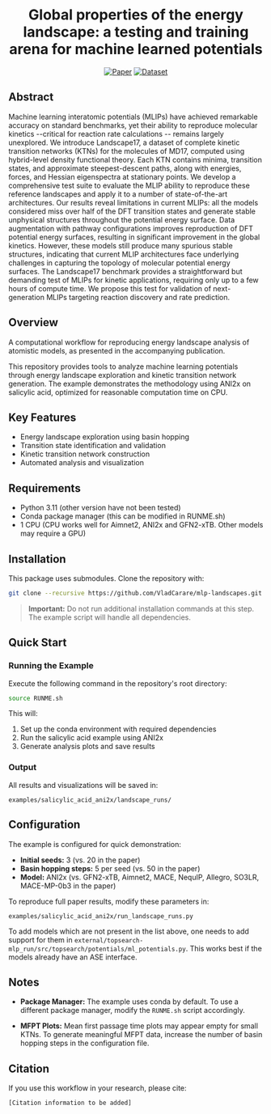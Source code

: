 
<div align="center">  
  
# Global properties of the energy landscape: a testing and training arena for machine learned potentials

[![Paper](https://img.shields.io/badge/Paper-PDF-red)](https://arxiv.org/)
[![Dataset](https://img.shields.io/badge/Dataset-Landscape17-blue)](https://doi.org/10.6084/m9.figshare.29949230)
</div>

## Abstract

Machine learning interatomic potentials (MLIPs) have achieved remarkable accuracy on standard benchmarks, yet their ability to reproduce molecular kinetics --critical for reaction rate calculations -- remains largely unexplored. We introduce Landscape17, a dataset of complete kinetic transition networks (KTNs) for the molecules of MD17, computed using hybrid-level density functional theory. Each KTN contains minima, transition states, and approximate steepest-descent paths, along with energies, forces, and Hessian eigenspectra at stationary points. We develop a comprehensive test suite to evaluate the MLIP ability to reproduce these reference landscapes and apply it to a number of state-of-the-art architectures. Our results reveal limitations in current MLIPs: all the models considered miss over half of the DFT transition states and generate stable unphysical structures throughout the potential energy surface. Data augmentation with pathway configurations improves reproduction of DFT potential energy surfaces, resulting in significant improvement in the global kinetics. However, these models still produce many spurious stable structures, indicating that current MLIP architectures face underlying challenges in capturing the topology of molecular potential energy surfaces. The Landscape17 benchmark provides a straightforward but demanding test of MLIPs for kinetic applications, requiring only up to a few hours of compute time. We propose this test for validation of next-generation MLIPs targeting reaction discovery and rate prediction.


## Overview

A computational workflow for reproducing energy landscape analysis of atomistic models, as presented in the accompanying publication.

This repository provides tools to analyze machine learning potentials through energy landscape exploration and kinetic transition network generation. The example demonstrates the methodology using ANI2x on salicylic acid, optimized for reasonable computation time on CPU.

## Key Features

- Energy landscape exploration using basin hopping
- Transition state identification and validation
- Kinetic transition network construction
- Automated analysis and visualization

## Requirements

- Python 3.11 (other version have not been tested)
- Conda package manager (this can be modified in RUNME.sh)
- 1 CPU (CPU works well for Aimnet2, ANI2x and GFN2-xTB. Other models may require a GPU)

## Installation

This package uses submodules. Clone the repository with:

```bash
git clone --recursive https://github.com/VladCarare/mlp-landscapes.git
```

> **Important:** Do not run additional installation commands at this step. The example script will handle all dependencies.

## Quick Start

### Running the Example

Execute the following command in the repository's root directory:

```bash
source RUNME.sh
```

This will:
1. Set up the conda environment with required dependencies
2. Run the salicylic acid example using ANI2x
3. Generate analysis plots and save results

### Output

All results and visualizations will be saved in:
```
examples/salicylic_acid_ani2x/landscape_runs/
```

## Configuration

The example is configured for quick demonstration:
- **Initial seeds:** 3 (vs. 20 in the paper)
- **Basin hopping steps:** 5 per seed (vs. 50 in the paper)
- **Model:** ANI2x (vs. GFN2-xTB, Aimnet2, MACE, NequIP, Allegro, SO3LR, MACE-MP-0b3 in the paper)

To reproduce full paper results, modify these parameters in:
```
examples/salicylic_acid_ani2x/run_landscape_runs.py
```

To add models which are not present in the list above, one needs to add support for them in `external/topsearch-mlp_run/src/topsearch/potentials/ml_potentials.py`. This works best if the models already have an ASE interface.

## Notes

- **Package Manager:** The example uses conda by default. To use a different package manager, modify the `RUNME.sh` script accordingly.

- **MFPT Plots:** Mean first passage time plots may appear empty for small KTNs. To generate meaningful MFPT data, increase the number of basin hopping steps in the configuration file.

## Citation

If you use this workflow in your research, please cite:
```
[Citation information to be added]
```

